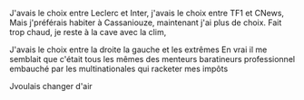 J'avais le choix entre Leclerc et Inter, j'avais le choix entre TF1 et CNews,
Mais j'préférais habiter à Cassaniouze, maintenant j'ai plus de choix.
Fait trop chaud, je reste à la cave avec la clim,

J'avais le choix entre la droite la gauche et les extrêmes
En vrai il me semblait que c'était tous les mêmes
des menteurs baratineurs professionnel
embauché par les multinationales qui racketer mes impôts

Jvoulais changer d'air